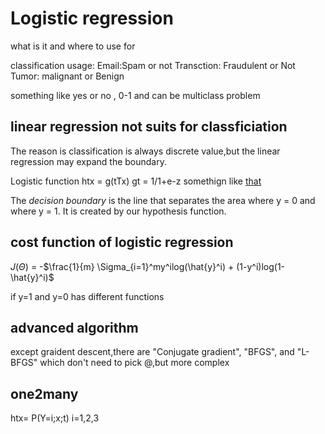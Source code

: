 # Logistic regression

what is it and where to use for

classification usage:
Email:Spam or not
Transction: Fraudulent or Not
Tumor: malignant or Benign

something like yes or no , 0-1 and can be multiclass problem


## linear regression not suits for classficiation

The reason is classification is always discrete value,but the linear regression may expand the boundary.

Logistic function  htx = g(tTx) 
gt = 1/1+e-z
somethign like [that](https://www.coursera.org/learn/machine-learning-course/supplement/AqSH6/hypothesis-representation)

The *decision boundary* is the line that separates the area where y = 0 and where y = 1. It is created by our hypothesis function.


## cost function of logistic regression

$J(\Theta)$ = -$\frac{1}{m} \Sigma_{i=1}^my^ilog(\hat{y}^i) + (1-y^i)log(1-\hat{y}^i)$

if y=1 and y=0 has different functions

## advanced algorithm
 except graident descent,there are "Conjugate gradient", "BFGS", and "L-BFGS" which don't need to pick @,but more complex


## one2many
htx= P(Y=i;x;t) i=1,2,3
